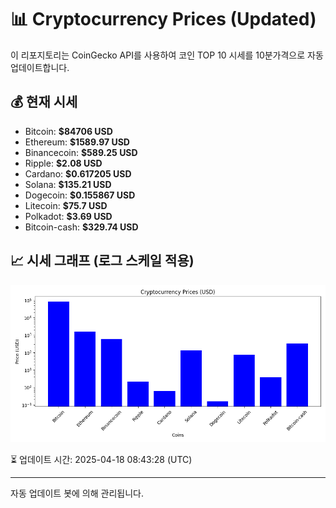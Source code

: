 
# 📊 Cryptocurrency Prices (Updated)

이 리포지토리는 CoinGecko API를 사용하여 코인 TOP 10 시세를 10분가격으로 자동 업데이트합니다.

## 💰 현재 시세
- Bitcoin: **$84706 USD**
- Ethereum: **$1589.97 USD**
- Binancecoin: **$589.25 USD**
- Ripple: **$2.08 USD**
- Cardano: **$0.617205 USD**
- Solana: **$135.21 USD**
- Dogecoin: **$0.155867 USD**
- Litecoin: **$75.7 USD**
- Polkadot: **$3.69 USD**
- Bitcoin-cash: **$329.74 USD**

## 📈 시세 그래프 (로그 스케일 적용)
![Crypto Prices](crypto_prices.png)

⏳ 업데이트 시간: 2025-04-18 08:43:28 (UTC)

---
자동 업데이트 봇에 의해 관리됩니다.
